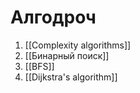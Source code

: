 # Алгодроч
1. [[Complexity algorithms]]
2. [[Бинарный поиск]]
3. [[BFS]]
4. [[Dijkstra's algorithm]]
